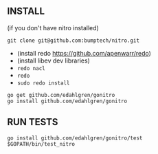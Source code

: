 INSTALL
----------
(if you don't have nitro installed)

```git clone git@github.com:bumptech/nitro.git```
* (install redo https://github.com/apenwarr/redo)
* (install libev dev libraries)
* ```redo nacl```
* ```redo```
* ```sudo redo install```

```
go get github.com/edahlgren/gonitro
go install github.com/edahlgren/gonitro
```

RUN TESTS
----------
```
go install github.com/edahlgren/gonitro/test
$GOPATH/bin/test_nitro
```
